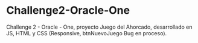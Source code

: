 # Challenge2-Oracle-One
Challenge 2 - Oracle - One, proyecto Juego del Ahorcado, desarrollado en JS, HTML y CSS (Responsive, btnNuevoJuego Bug en proceso).
